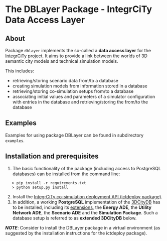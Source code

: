 # The DBLayer Package - IntegrCiTy Data Access Layer

## About

Package `dblayer` implements the so-called a **data access layer** for the [IntegrCiTy](http://iese.heig-vd.ch/projets/integrcity) project.
It aims to provide a link between the worlds of 3D semantic city models and technical simulation models.

This includes:
* retrieving/storing scenario data from/to a database
* creating simulation models from information stored in a database
* retrieving/storing co-simulation setups from/to a database
* associating initial values and parameters of a simulator configuration with entries in the database and retrieving/storing the from/to the database


## Examples

Examples for using package DBLayer can be found in subdirectory `examples`.


## Installation and prerequisites

1. The basic functionality of the package (including access to PostgreSQL databases) can be installed from the command line:
```
   > pip install -r requirements.txt
   > python setup.py install
```
2. Install the [IntegrCiTy co-simulation deployment API (ictdeploy package)](https://github.com/IntegrCiTy/ictdeploy).
3. In addition, a working **PostgreSQL** implementation of the [3DCityDB](https://www.3dcitydb.org) has to be installed, including its [extensions](https://github.com/gioagu/3dcitydb_ade), the **Energy ADE**, the **Utility Network ADE**, the **Scenario ADE** and the **Simulation Package**. Such a database setup is referred to as **extended 3DCityDB** below.

***NOTE***: Consider to install the DBLayer package in a virtual environment (as suggested by the installation instructions for the ictdeploy package).
